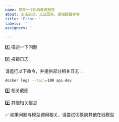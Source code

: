 ```yaml
---
name: 提交一个BUG或者报错
about: 无法启动、无法回答、后端报错等等
title: 'Error: '
labels: ''
assignees: ''

---
```


1️⃣ 描述一下问题

<!-- 简单描述一下问题（如何产生的，什么情况下，进行什么操作的时候）-->



2️⃣ 报错日志

请运行以下命令，并提供部分相关日志：

```sh
docker logs --tail=100 api-dev
```

3️⃣ 相关截图




#️⃣ 其他相关信息


✅ 如果问题与模型调用相关，请尝试切换到其他在线模型
